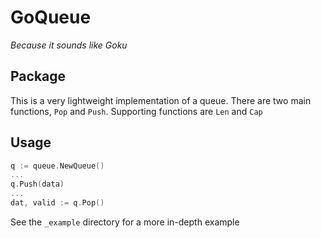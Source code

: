 # GoQueue

_Because it sounds like Goku_

## Package

This is a very lightweight implementation of a queue. There are two main functions, `Pop` and `Push`. Supporting functions are `Len` and `Cap`

## Usage

```go
q := queue.NewQueue()
...
q.Push(data)
...
dat, valid := q.Pop()
```

See the `_example` directory for a more in-depth example
